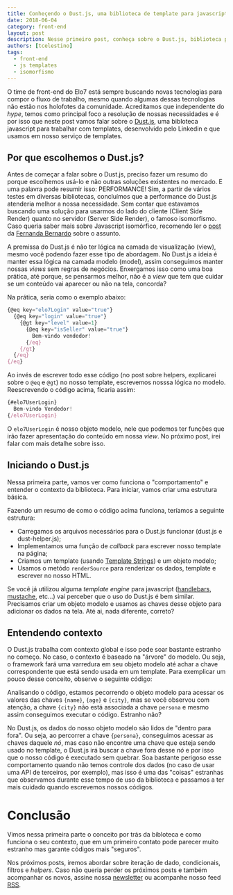 ```yaml
---
title: Conheçendo o Dust.js, uma biblioteca de template para javascript
date: 2018-06-04
category: front-end
layout: post
description: Nesse primeiro post, conheça sobre o Dust.js, biblioteca para trabalhar com templates no cliente e no servidor.
authors: [tcelestino]
tags:
  - front-end
  - js templates
  - isomorfismo
---
```


O time de front-end do Elo7 está sempre buscando novas tecnologias para compor o fluxo de trabalho, mesmo quando algumas dessas tecnologias não estão nos holofotes da comunidade. Acreditamos que independente do *hype*, temos como principal foco a resolução de nossas necessidades e é por isso que neste post vamos falar sobre o [Dust.js](http://www.dustjs.com/), uma bibloteca javascript para trabalhar com templates, desenvolvido pelo Linkedin e que usamos em nosso serviço de templates.

## Por que escolhemos o Dust.js?

Antes de começar a falar sobre o Dust.js, preciso fazer um resumo do porque escolhemos usá-lo e não outras soluções existentes no mercado. E uma palavra pode resumir isso: PERFORMANCE! Sim, a partir de vários testes em diversas bibliotecas, concluímos que a performance do Dust.js atenderia melhor a nossa necessidade. Sem contar que estavamos buscando uma solução para usarmos do lado do cliente (Client Side Render) quanto no servidor (Server Side Render), o famoso isomorfismo. Caso queria saber mais sobre Javascript isomórfico, recomendo ler o [post](https://engenharia.elo7.com.br/isomorfismo/) da [Fernanda Bernardo](https://engenharia.elo7.com.br/fernandabernardo/) sobre o assunto.

A premissa do Dust.js é não ter lógica na camada de visualização (view), mesmo você podendo fazer esse tipo de abordagem. No Dust.js a ideia é manter essa lógica na camada modelo (model), assim conseguimos manter nossas *views* sem regras de negócios. Enxergamos isso como uma boa prática, até porque, se pensarmos melhor, não é a *view* que tem que cuidar se um conteúdo vai aparecer ou não na tela, concorda?

Na prática, seria como o exemplo abaixo:

```javascript
{@eq key="elo7Login" value="true"}
  {@eq key="login" value="true"}
    {@gt key="level" value=1}
      {@eq key="isSeller" value="true"}
        Bem-vindo vendedor!
      {/eq}
    {/gt}
  {/eq}
{/eq}
```

Ao invés de escrever todo esse código (no post sobre helpers, explicarei sobre o `@eq` e `@gt`) no nosso template, escrevemos nosssa lógica no modelo. Reescrevendo o código acima, ficaria assim:

```javascript
{#elo7UserLogin}
  Bem-vindo Vendedor!
{/elo7UserLogin}
```

O `elo7UserLogin` é nosso objeto modelo, nele que podemos ter funções que irão fazer apresentação do conteúdo em nossa *view*. No próximo post, irei falar com mais detalhe sobre isso.

## Iniciando o Dust.js

Nessa primeira parte, vamos ver como funciona o "comportamento" e entender o contexto da biblioteca. Para iniciar, vamos criar uma estrutura básica.

<a class="jsbin-embed" href="http://jsbin.com/qatizuf/3/embed?html,output"></a><script src="http://static.jsbin.com/js/embed.min.js?4.1.4"></script>

Fazendo um resumo de como o código acima funciona, teríamos a seguinte estrutura:

- Carregamos os arquivos necessários para o Dust.js funcionar (dust.js e dust-helper.js);
- Implementamos uma função de *callback* para escrever nosso template na página;
- Criamos um template (usando [Template Strings](https://developer.mozilla.org/pt-BR/docs/Web/JavaScript/Reference/template_strings)) e um objeto modelo;
- Usamos o metódo `renderSource` para renderizar os dados, template e escrever no nosso HTML.

Se você já utilizou alguma *template engine* para javascript ([handlebars](https://handlebarsjs.com/), [mustache](http://mustache.github.io/), etc...) vai perceber que o uso do Dust.js é bem similar. Precisamos criar um objeto modelo e usamos as chaves desse objeto para adicionar os dados na tela. Até ai, nada diferente, correto?

## Entendendo contexto

O Dust.js trabalha com contexto global e isso pode soar bastante estranho no começo. No caso, o contexto é baseado na "árvore" do modelo. Ou seja, o framework fará uma varredura em seu objeto modelo até achar a chave correspondente que está sendo usada em um template. Para exemplicar um pouco desse conceito, observe o seguinte código:

<a class="jsbin-embed" href="http://jsbin.com/rajahus/1/embed?html,output"></a><script src="http://static.jsbin.com/js/embed.min.js?4.1.4"></script>

Analisando o código, estamos pecorrendo o objeto modelo para acessar os valores das chaves `{name}`, `{age}` e `{city}`, mas se você observou com atenção, a chave `{city}` não está associada a chave `persona` e mesmo assim conseguimos executar o código. Estranho não?

No Dust.js, os dados do nosso objeto modelo são lidos de "dentro para fora". Ou seja, ao percorrer a chave `{persona}`, conseguimos acessar as chaves daquele *nó*, mas caso não encontre uma chave que esteja sendo usado no template, o Dust.js irá buscar a chave fora desse *nó* e por isso que o nosso código é executado sem quebrar. Soa bastante perigoso esse comportamento quando não temos controle dos dados (no caso de usar uma API de terceiros, por exemplo), mas isso é uma das "coisas" estranhas que observamos durante esse tempo de uso da biblioteca e passamos a ter mais cuidado quando escrevemos nossos códigos.

# Conclusão

Vimos nessa primeira parte o conceito por trás da bibloteca e como funciona o seu contexto, que em um primeiro contato pode parecer muito estranho mas garante códigos mais "seguros".

Nos próximos posts, iremos abordar sobre iteração de dado, condicionais, filtros e *helpers*. Caso não queria perder os próximos posts e também acompanhar os novos, assine nossa [newsletter](http://eepurl.com/cVUwvH) ou acompanhe nosso feed [RSS](https://engenharia.elo7.com.br/rss.xml).

